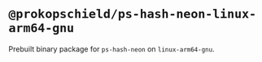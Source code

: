 # `@prokopschield/ps-hash-neon-linux-arm64-gnu`

Prebuilt binary package for `ps-hash-neon` on `linux-arm64-gnu`.
